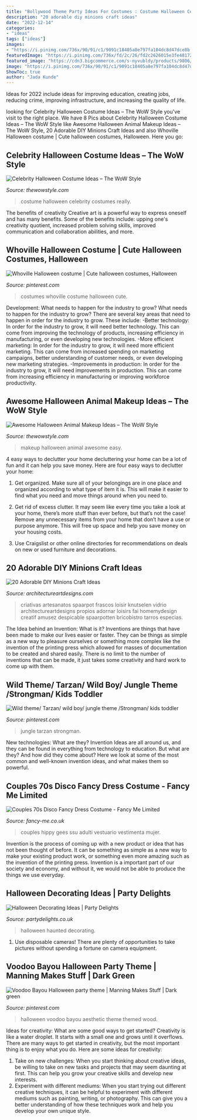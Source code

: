 ```yaml
---
title: "Bollywood Theme Party Ideas For Costumes : Costume Halloween Celebrity Costumes Really"
description: "20 adorable diy minions craft ideas"
date: "2022-12-14"
categories:
- "ideas"
tags: ["ideas"]
images:
- "https://i.pinimg.com/736x/90/91/c1/9091c18405a8e797fa104dc8d47dce8b.jpg"
featuredImage: "https://i.pinimg.com/736x/fd/2c/26/fd2c2626015e3fe481725564380531d2.jpg"
featured_image: "https://cdn3.bigcommerce.com/s-nyvubldy/products/9806/images/14344/33841_couples_mens_and_ladies_mens_60s_70s_hippy_hippie_disco_king_peace_tye_dye_bee_gees_fancy_dress_costume_outfit__09336.1500561339.500.750.jpg?c=2"
image: "https://i.pinimg.com/736x/90/91/c1/9091c18405a8e797fa104dc8d47dce8b.jpg"
ShowToc: true
author: "Jada Kunde"
---
```



Ideas for 2022 include ideas for improving education, creating jobs, reducing crime, improving infrastructure, and increasing the quality of life.

	

		
looking for Celebrity Halloween Costume Ideas – The WoW Style you've visit to the right place. We have 8 Pics about Celebrity Halloween Costume Ideas – The WoW Style like Awesome Halloween Animal Makeup Ideas – The WoW Style, 20 Adorable DIY Minions Craft Ideas and also Whoville Halloween costume | Cute halloween costumes, Halloween. Here you go:
		
    
## Celebrity Halloween Costume Ideas – The WoW Style

<img loading=lazy src="http://thewowstyle.com/wp-content/uploads/2014/10/Celebrity-halloween-costume-10.jpg" onerror="this.onerror=null;this.src='https://tse2.mm.bing.net/th?id=OIP.kXiwh-Wwvmm85iCYDIXtZAHaLH&amp;pid=15.1';" alt="Celebrity Halloween Costume Ideas – The WoW Style">

_Source: thewowstyle.com_

>costume halloween celebrity costumes really. 

	

The benefits of creativity
Creative art is a powerful way to express oneself and has many benefits. Some of the benefits include: upping one's creativity quotient, increased problem solving skills, improved communication and collaboration abilities, and more.

    
## Whoville Halloween Costume | Cute Halloween Costumes, Halloween

<img loading=lazy src="https://i.pinimg.com/736x/fd/2c/26/fd2c2626015e3fe481725564380531d2.jpg" onerror="this.onerror=null;this.src='https://tse2.mm.bing.net/th?id=OIP.vwECL6SdumDKyTfJyhJZUgHaMr&amp;pid=15.1';" alt="Whoville Halloween costume | Cute halloween costumes, Halloween">

_Source: pinterest.com_

>costumes whoville costume halloween cute. 

	

Development: What needs to happen for the industry to grow?
What needs to happen for the industry to grow? 
There are several key areas that need to happen in order for the industry to grow. These include: 
-Better technology: In order for the industry to grow, it will need better technology. This can come from improving the technology of products, increasing efficiency in manufacturing, or even developing new technologies. 
-More efficient marketing: In order for the industry to grow, it will need more efficient marketing. This can come from increased spending on marketing campaigns, better understanding of customer needs, or even developing new marketing strategies. 
-Improvements in production: In order for the industry to grow, it will need improvements in production. This can come from increasing efficiency in manufacturing or improving workforce productivity.

    
## Awesome Halloween Animal Makeup Ideas – The WoW Style

<img loading=lazy src="http://thewowstyle.com/wp-content/uploads/2016/06/Easy-Animal-Halloween-Makeup.jpg" onerror="this.onerror=null;this.src='https://tse1.mm.bing.net/th?id=OIP.nNLMtnA0Qpd_bYI-KolzBwHaK3&amp;pid=15.1';" alt="Awesome Halloween Animal Makeup Ideas – The WoW Style">

_Source: thewowstyle.com_

>makeup halloween animal awesome easy. 

	

4 easy ways to declutter your home
decluttering your home can be a lot of fun and it can help you save money. Here are four easy ways to declutter your home:
1. Get organized. Make sure all of your belongings are in one place and organized according to what type of item it is. This will make it easier to find what you need and move things around when you need to.

2. Get rid of excess clutter. It may seem like every time you take a look at your home, there’s more stuff than ever before, but that’s not the case! Remove any unnecessary items from your home that don’t have a use or purpose anymore. This will free up space and help you save money on your housing costs.

3. Use Craigslist or other online directories for recommendations on deals on new or used furniture and decorations.

    
## 20 Adorable DIY Minions Craft Ideas

<img loading=lazy src="http://www.architectureartdesigns.com/wp-content/uploads/2014/02/1815.jpg" onerror="this.onerror=null;this.src='https://tse1.mm.bing.net/th?id=OIP.pcmJXxpa9GNg_nNJ7B5yeAHaJ3&amp;pid=15.1';" alt="20 Adorable DIY Minions Craft Ideas">

_Source: architectureartdesigns.com_

>criativas artesanatos spaarpot frascos loisir knutselen vidrio architectureartdesigns propios adornar loisirs fai homemydesign creatif amusez despicable spaarpotten bricobistro tarros especias. 

	

The Idea behind an Invention: What is it?
Inventions are things that have been made to make our lives easier or faster. They can be things as simple as a new way to pleasure ourselves or something more complex like the invention of the printing press which allowed for masses of documentation to be created and shared easily. There is no limit to the number of inventions that can be made, it just takes some creativity and hard work to come up with them.

    
## Wild Theme/ Tarzan/ Wild Boy/ Jungle Theme /Strongman/ Kids Toddler

<img loading=lazy src="https://i.pinimg.com/736x/90/91/c1/9091c18405a8e797fa104dc8d47dce8b.jpg" onerror="this.onerror=null;this.src='https://tse2.mm.bing.net/th?id=OIP.HJAuQfNW0P0X-ZGFc5Y_6AHaJ3&amp;pid=15.1';" alt="Wild theme/ Tarzan/ wild boy/ jungle theme /Strongman/ kids toddler">

_Source: pinterest.com_

>jungle tarzan strongman. 

	

New technologies: What are they?
Invention Ideas are all around us, and they can be found in everything from technology to education. But what are they? And how did they come about? Here we look at some of the most common and well-known invention ideas, and what makes them so powerful.

    
## Couples 70s Disco Fancy Dress Costume - Fancy Me Limited

<img loading=lazy src="https://cdn3.bigcommerce.com/s-nyvubldy/products/9806/images/14344/33841_couples_mens_and_ladies_mens_60s_70s_hippy_hippie_disco_king_peace_tye_dye_bee_gees_fancy_dress_costume_outfit__09336.1500561339.500.750.jpg?c=2" onerror="this.onerror=null;this.src='https://tse3.mm.bing.net/th?id=OIP.JZioDI4wvt8QyI4Z4g3mbwAAAA&amp;pid=15.1';" alt="Couples 70s Disco Fancy Dress Costume - Fancy Me Limited">

_Source: fancy-me.co.uk_

>couples hippy gees ssu adulti vestuario vestimenta mujer. 

	

Invention is the process of coming up with a new product or idea that has not been thought of before. It can be something as simple as a new way to make your existing product work, or something even more amazing such as the invention of the printing press. Invention is a important part of our society and economy, and without it, we would not be able to produce the things we use everyday.

    
## Halloween Decorating Ideas | Party Delights

<img loading=lazy src="https://www.partydelights.co.uk/images/halloween/Ideas/Haunted-House-decs-ideas.jpg" onerror="this.onerror=null;this.src='https://tse2.mm.bing.net/th?id=OIP.H5EFtvTb-necJBx0ZN85_gHaDr&amp;pid=15.1';" alt="Halloween Decorating Ideas | Party Delights">

_Source: partydelights.co.uk_

>halloween haunted decorating. 

	

1. Use disposable cameras! There are plenty of opportunities to take pictures without spending a fortune on camera equipment.

    
## Voodoo Bayou Halloween Party Theme | Manning Makes Stuff | Dark Green

<img loading=lazy src="https://i.pinimg.com/736x/01/95/73/0195731258bb5fb886db06b3aa394dfe.jpg" onerror="this.onerror=null;this.src='https://tse4.mm.bing.net/th?id=OIP.UmuZ-0iRIvs3qEwr8ViRKgHaJ3&amp;pid=15.1';" alt="Voodoo Bayou Halloween party theme | Manning Makes Stuff | Dark green">

_Source: pinterest.com_

>halloween voodoo bayou aesthetic theme themed wood. 

	

Ideas for creativity: What are some good ways to get started?
Creativity is like a water droplet. It starts with a small one and grows until it overflows. There are many ways to get started in creativity, but the most important thing is to enjoy what you do. Here are some ideas for creativity: 
1. Take on new challenges: When you start thinking about creative ideas, be willing to take on new tasks and projects that may seem daunting at first. This can help you grow your creative skills and develop new interests. 
2. Experiment with different mediums: When you start trying out different creative techniques, it can be helpful to experiment with different mediums such as painting, writing, or photography. This can give you a better understanding of how these techniques work and help you develop your own unique style. 

